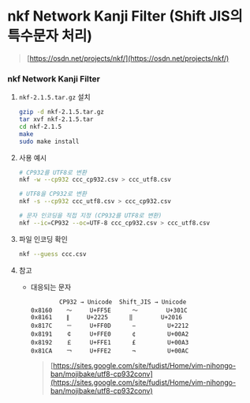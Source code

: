 nkf Network Kanji Filter (Shift JIS의 특수문자 처리)
===
>[https://osdn.net/projects/nkf/](https://osdn.net/projects/nkf/)

### nkf Network Kanji Filter
1. `nkf-2.1.5.tar.gz` 설치
    ```sh
    gzip -d nkf-2.1.5.tar.gz
    tar xvf nkf-2.1.5.tar
    cd nkf-2.1.5
    make
    sudo make install
    ```

1. 사용 예시
    ```sh
    # CP932를 UTF8로 변환
    nkf -w --cp932 ccc_cp932.csv > ccc_utf8.csv

    # UTF8을 CP932로 변환
    nkf -s --cp932 ccc_utf8.csv > ccc_cp932.csv

    # 문자 인코딩을 직접 지정 (CP932를 UTF8로 변환)
    nkf --ic=CP932 --oc=UTF-8 ccc_cp932.csv > ccc_utf8.csv
    ```

1. 파일 인코딩 확인
    ```sh
    nkf --guess ccc.csv
    ```

1. 참고
    * 대응되는 문자
      ```
              CP932 → Unicode  Shift_JIS → Unicode
      0x8160    ～     U+FF5E      〜        U+301C
      0x8161    ∥     U+2225      ‖        U+2016
      0x817C    －     U+FF0D      −         U+2212
      0x8191    ￠     U+FFE0      ¢         U+00A2
      0x8192    ￡     U+FFE1      £         U+00A3
      0x81CA    ￢     U+FFE2      ¬         U+00AC
      ```
      >[https://sites.google.com/site/fudist/Home/vim-nihongo-ban/mojibake/utf8-cp932conv](https://sites.google.com/site/fudist/Home/vim-nihongo-ban/mojibake/utf8-cp932conv)
